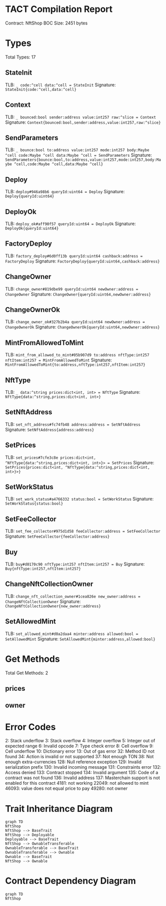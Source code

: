 # TACT Compilation Report
Contract: NftShop
BOC Size: 2451 bytes

# Types
Total Types: 17

## StateInit
TLB: `_ code:^cell data:^cell = StateInit`
Signature: `StateInit{code:^cell,data:^cell}`

## Context
TLB: `_ bounced:bool sender:address value:int257 raw:^slice = Context`
Signature: `Context{bounced:bool,sender:address,value:int257,raw:^slice}`

## SendParameters
TLB: `_ bounce:bool to:address value:int257 mode:int257 body:Maybe ^cell code:Maybe ^cell data:Maybe ^cell = SendParameters`
Signature: `SendParameters{bounce:bool,to:address,value:int257,mode:int257,body:Maybe ^cell,code:Maybe ^cell,data:Maybe ^cell}`

## Deploy
TLB: `deploy#946a98b6 queryId:uint64 = Deploy`
Signature: `Deploy{queryId:uint64}`

## DeployOk
TLB: `deploy_ok#aff90f57 queryId:uint64 = DeployOk`
Signature: `DeployOk{queryId:uint64}`

## FactoryDeploy
TLB: `factory_deploy#6d0ff13b queryId:uint64 cashback:address = FactoryDeploy`
Signature: `FactoryDeploy{queryId:uint64,cashback:address}`

## ChangeOwner
TLB: `change_owner#819dbe99 queryId:uint64 newOwner:address = ChangeOwner`
Signature: `ChangeOwner{queryId:uint64,newOwner:address}`

## ChangeOwnerOk
TLB: `change_owner_ok#327b2b4a queryId:uint64 newOwner:address = ChangeOwnerOk`
Signature: `ChangeOwnerOk{queryId:uint64,newOwner:address}`

## MintFromAllowedToMint
TLB: `mint_from_allowed_to_mint#05b907d9 to:address nftType:int257 nftItem:int257 = MintFromAllowedToMint`
Signature: `MintFromAllowedToMint{to:address,nftType:int257,nftItem:int257}`

## NftType
TLB: `_ data:^string prices:dict<int, int> = NftType`
Signature: `NftType{data:^string,prices:dict<int, int>}`

## SetNftAddress
TLB: `set_nft_address#fc74fb48 address:address = SetNftAddress`
Signature: `SetNftAddress{address:address}`

## SetPrices
TLB: `set_prices#7cfe3c8e prices:dict<int, ^NftType{data:^string,prices:dict<int, int>}> = SetPrices`
Signature: `SetPrices{prices:dict<int, ^NftType{data:^string,prices:dict<int, int>}>}`

## SetWorkStatus
TLB: `set_work_status#a4766332 status:bool = SetWorkStatus`
Signature: `SetWorkStatus{status:bool}`

## SetFeeCollector
TLB: `set_fee_collector#975d1d58 feeCollector:address = SetFeeCollector`
Signature: `SetFeeCollector{feeCollector:address}`

## Buy
TLB: `buy#d0170c90 nftType:int257 nftItem:int257 = Buy`
Signature: `Buy{nftType:int257,nftItem:int257}`

## ChangeNftCollectionOwner
TLB: `change_nft_collection_owner#1cea826e new_owner:address = ChangeNftCollectionOwner`
Signature: `ChangeNftCollectionOwner{new_owner:address}`

## SetAllowedMint
TLB: `set_allowed_mint#d0a2daa4 minter:address allowed:bool = SetAllowedMint`
Signature: `SetAllowedMint{minter:address,allowed:bool}`

# Get Methods
Total Get Methods: 2

## prices

## owner

# Error Codes
2: Stack underflow
3: Stack overflow
4: Integer overflow
5: Integer out of expected range
6: Invalid opcode
7: Type check error
8: Cell overflow
9: Cell underflow
10: Dictionary error
13: Out of gas error
32: Method ID not found
34: Action is invalid or not supported
37: Not enough TON
38: Not enough extra-currencies
128: Null reference exception
129: Invalid serialization prefix
130: Invalid incoming message
131: Constraints error
132: Access denied
133: Contract stopped
134: Invalid argument
135: Code of a contract was not found
136: Invalid address
137: Masterchain support is not enabled for this contract
4181: not working
22049: not allowed to mint
46093: value does not equal price to pay
49280: not owner

# Trait Inheritance Diagram

```mermaid
graph TD
NftShop
NftShop --> BaseTrait
NftShop --> Deployable
Deployable --> BaseTrait
NftShop --> OwnableTransferable
OwnableTransferable --> BaseTrait
OwnableTransferable --> Ownable
Ownable --> BaseTrait
NftShop --> Ownable
```

# Contract Dependency Diagram

```mermaid
graph TD
NftShop
```